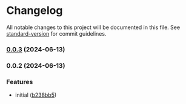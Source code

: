 # Changelog

All notable changes to this project will be documented in this file. See [standard-version](https://github.com/conventional-changelog/standard-version) for commit guidelines.

### [0.0.3](https://github.com/TrainingITCourses/stk-ws-srv/compare/v0.0.2...v0.0.3) (2024-06-13)

### 0.0.2 (2024-06-13)


### Features

* initial ([b238bb5](https://github.com/TrainingITCourses/stk-ws-srv/commit/b238bb59dd178bda515df4a35aeab2e55c18ef5f))
